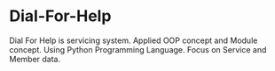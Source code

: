 # Dial-For-Help
Dial For Help is servicing system. Applied OOP concept and Module concept. Using Python Programming Language. Focus on Service and Member data.
